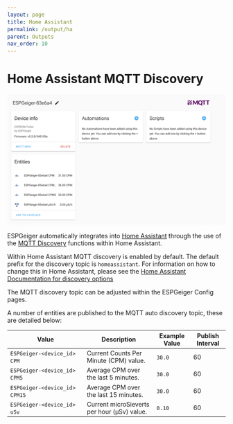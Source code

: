 ```yaml
---
layout: page
title: Home Assistant
permalink: /output/ha
parent: Outputs
nav_order: 10
---
```


# Home Assistant MQTT Discovery

![Img](../img/ESPGeiger-Homeassistant.png)

ESPGeiger automatically integrates into [Home Assistant](https://www.home-assistant.io/) through the use of the [MQTT Discovery](https://www.home-assistant.io/integrations/mqtt/#mqtt-discovery) functions within Home Assistant.

Within Home Assistant MQTT discovery is enabled by default. The default prefix for the discovery topic is `homeassistant`. For information on how to change this in Home Assistant, please see the [Home Assistant Documentation for discovery options](https://www.home-assistant.io/integrations/mqtt/#discovery-options)

The MQTT discovery topic can be adjusted within the ESPGeiger Config pages.

A number of entities are published to the MQTT auto discovery topic, these are detailed below:

| Value | Description |  Example Value | Publish Interval |
|---|---|---|---|
`ESPGeiger‑<device_id> CPM` | Current Counts Per Minute (CPM) value. | `30.0` | 60
`ESPGeiger‑<device_id> CPM5` | Average CPM over the last 5 minutes. | `30.0` | 60
`ESPGeiger‑<device_id> CPM15` | Average CPM over the last 15 minutes. | `30.0` | 60
`ESPGeiger‑<device_id> uSv` | Current microSieverts per hour (μSv) value. | `0.10` | 60